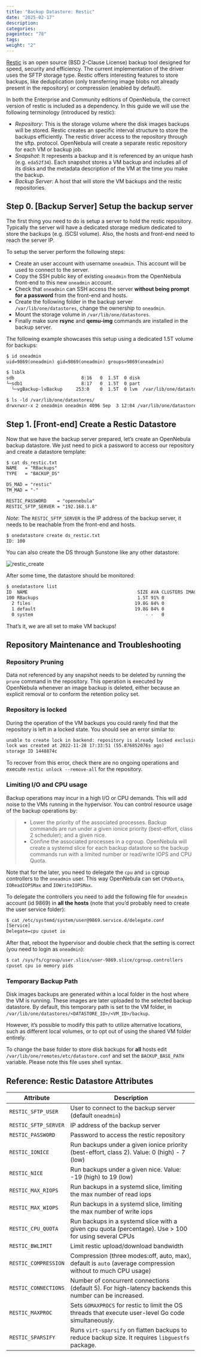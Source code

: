 ```yaml
---
title: "Backup Datastore: Restic"
date: "2025-02-17"
description:
categories:
pageintoc: "78"
tags:
weight: "2"
---
```


<a id="vm-backups-restic"></a>

<!--# Backup Datastore: Restic -->

[Restic](https://restic.net/) is an open source (BSD 2-Clause License) backup tool designed for speed, security and efficiency. The current implementation of the driver uses the SFTP storage type. Restic offers interesting features to store backups, like deduplication (only transferring image blobs not already present in the repository) or compression (enabled by default).

In both the Enterprise and Community editions of OpenNebula, the correct version of restic is included as a dependency. In this guide we will use the following terminology (introduced by restic):

- *Repository*: This is the storage volume where the disk images backups will be stored. Restic creates an specific interval structure to store the backups efficiently. The restic driver access to the repository through the sftp. protocol. OpenNebula will create a separate restic repository for each VM or backup job.
- *Snapshot*: It represents a backup and it is referenced by an unique hash (e.g. `eda52f34`). Each snapshot stores a VM backup and includes all of its disks and the metadata description of the VM at the time you make the backup.
- *Backup Server*: A host that will store the VM backups and the restic repositories.

## Step 0. [Backup Server] Setup the backup server

The first thing you need to do is setup a server to hold the restic repository. Typically the server will have a dedicated storage medium dedicated to store the backups (e.g. iSCSI volume). Also, the hosts and front-end need to reach the server IP.

To setup the server perform the following steps:

- Create an user account with username `oneadmin`. This account will be used to connect to the server.
- Copy the SSH public key of existing `oneadmin` from the OpenNebula front-end to this new `oneadmin` account.
- Check that `oneadmin` can SSH access the server **without being prompt for a password** from the front-end and hosts.
- Create the following folder in the backup server `/var/lib/one/datastores`, change the ownership to `oneadmin`.
- Mount the storage volume in `/var/lib/one/datastores`.
- Finally make sure **rsync** and **qemu-img** commands are installed in the backup server.

The following example showcases this setup using a dedicated 1.5T volume for backups:

```default
$ id oneadmin
uid=9869(oneadmin) gid=9869(oneadmin) groups=9869(oneadmin)
```

```default
$ lsblk
sdb                         8:16   0  1.5T  0 disk
└─sdb1                      8:17   0  1.5T  0 part
  └─vgBackup-lvBackup     253:0    0  1.5T  0 lvm  /var/lib/one/datastores
```

```default
$ ls -ld /var/lib/one/datastores/
drwxrwxr-x 2 oneadmin oneadmin 4096 Sep  3 12:04 /var/lib/one/datastores/
```

## Step 1. [Front-end] Create a Restic Datastore

Now that we have the backup server prepared, let’s create an OpenNebula backup datastore. We just need to pick a password to access our repository and create a datastore template:

```default
$ cat ds_restic.txt
NAME   = "RBackups"
TYPE   = "BACKUP_DS"

DS_MAD = "restic"
TM_MAD = "-"

RESTIC_PASSWORD    = "opennebula"
RESTIC_SFTP_SERVER = "192.168.1.8"
```

*Note*: The `RESTIC_SFTP_SERVER` is the IP address of the backup server, it needs to be reachable from the front-end and hosts.

```default
$ onedatastore create ds_restic.txt
ID: 100
```

You can also create the DS through Sunstone like any other datastore:

![restic_create](/images/backup_restic_create.png)

After some time, the datastore should be monitored:

```default
$ onedatastore list
ID  NAME                                         SIZE AVA CLUSTERS IMAGES TYPE DS      TM      STAT
100 RBackups                                     1.5T 91% 0             0 bck  restic  -       on
  2 files                                       19.8G 84% 0             0 fil  fs      local   on
  1 default                                     19.8G 84% 0             1 img  fs      local   on
  0 system                                          - -   0             0 sys  -       local   on
```

That’s it, we are all set to make VM backups!

## Repository Maintenance and Troubleshooting

### Repository Pruning

Data not referenced by any snapshot needs to be deleted by running the `prune` command in the repository. This operation is executed by OpenNebula whenever an image backup is deleted, either because an explicit removal or to conform the retention policy set.

### Repository is locked

During the operation of the VM backups you could rarely find that the repository is left in a locked state. You should see an error similar to:

```default
unable to create lock in backend: repository is already locked exclusively by PID 111971 on ubuntu2204-kvm-qcow2-6-5-yci34-0 by oneadmin (UID 9869, GID 9869)
lock was created at 2022-11-28 17:33:51 (55.876852076s ago)
storage ID 1448874c
```

To recover from this error, check there are no ongoing operations and execute `restic unlock --remove-all` for the repository.

### Limiting I/O and CPU usage

Backup operations may incur in a high I/O or CPU demands. This will add noise to the VMs running in the hypervisor. You can control resource usage of the backup operations by:

> * Lower the priority of the associated processes. Backup commands are run under a given ionice priority (best-effort, class 2 scheduler); and a given nice.
> * Confine the associated processes in a cgroup. OpenNebula will create a systemd slice for each backup datastore so the backup commands run with a limited number or read/write IOPS and CPU Quota.

Note that for the later, you need to delegate the `cpu` and `io` cgroup controllers to the `oneadmin` user. This way OpenNebula can set `CPUQuota`, `IOReadIOPSMax` and `IOWriteIOPSMax`.

To delegate the controllers you need to add the following file for `oneadmin` account (id 9869) in **all the hosts** (note that you’d probably need to create the user service folder):

```default
$ cat /etc/systemd/system/user@9869.service.d/delegate.conf
[Service]
Delegate=cpu cpuset io
```

After that, reboot the hypervisor and double check that the setting is correct (you need to login as `oneadmin`):

```default
$ cat /sys/fs/cgroup/user.slice/user-9869.slice/cgroup.controllers
cpuset cpu io memory pids
```

### Temporary Backup Path

Disk images backups are generated within a local folder in the host where the VM is running. These images are later uploaded to the selected backup datastore. By default, this temporary path is set to the VM folder, in `/var/lib/one/datastores/<DATASTORE_ID>/<VM_ID>/backup`.

However, it’s possible to modify this path to utilize alternative locations, such as different local volumes, or to opt out of using the shared VM folder entirely.

To change the base folder to store disk backups for **all** hosts edit `/var/lib/one/remotes/etc/datastore.conf` and set the `BACKUP_BASE_PATH` variable. Please note this file uses shell syntax.

## Reference: Restic Datastore Attributes

| Attribute            | Description                                                                                                 |
|----------------------|-------------------------------------------------------------------------------------------------------------|
| `RESTIC_SFTP_USER`   | User to connect to the backup server (default `oneadmin`)                                                   |
| `RESTIC_SFTP_SERVER` | IP address of the backup server                                                                             |
| `RESTIC_PASSWORD`    | Password to access the restic repository                                                                    |
| `RESTIC_IONICE`      | Run backups under a given ionice priority (best-effort, class 2). Value: 0 (high) - 7 (low)                 |
| `RESTIC_NICE`        | Run backups under a given nice. Value: -19 (high) to 19 (low)                                               |
| `RESTIC_MAX_RIOPS`   | Run backups in a systemd slice, limiting the max number of read iops                                        |
| `RESTIC_MAX_WIOPS`   | Run backups in a systemd slice, limiting the max number of write iops                                       |
| `RESTIC_CPU_QUOTA`   | Run backups in a systemd slice with a given cpu quota (percentage). Use > 100 for using several CPUs        |
| `RESTIC_BWLIMIT`     | Limit restic upload/download bandwidth                                                                      |
| `RESTIC_COMPRESSION` | Compression (three modes:off, auto, max), default is `auto` (average compression without to much CPU usage) |
| `RESTIC_CONNECTIONS` | Number of concurrent connections (default 5). For high-latency backends this number can be increased.       |
| `RESTIC_MAXPROC`     | Sets `GOMAXPROCS` for restic to limit the OS threads that execute user-level Go code simultaneously.        |
| `RESTIC_SPARSIFY`    | Runs `virt-sparsify` on flatten backups to reduce backup size. It requires `libguestfs` package.            |
